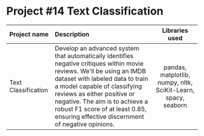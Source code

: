 # Project #14 Text Classification



| Project name          | Description            | Libraries used              |
| :-------------------- | :--------------------- |:---------------------------:|
|  Text Classification    | Develop an advanced system that automatically identifies negative critiques within movie reviews. We'll be using an IMDB dataset with labeled data to train a model capable of classifying reviews as either positive or negative. The aim is to achieve a robust F1 score of at least 0.85, ensuring effective discernment of negative opinions.  |pandas, matplotlib, numpy, nltk, SciKit-Learn, spacy, seaborn|
